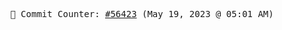 <p align="center">
    <samp>
        📮 Commit Counter: <a href="https://github.com/Javascript-void0/Javascript-void0/commits/main">#56423</a> (May 19, 2023 @ 05:01 AM)
    </samp>
</p>